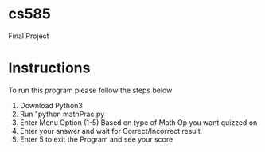 # cs585
Final Project
# Instructions
To run this program please follow the steps below

1. Download Python3
2. Run "python mathPrac.py
3. Enter Menu Option (1-5) Based on type of Math Op you want quizzed on
4. Enter your answer and wait for Correct/Incorrect result.
5. Enter 5 to exit the Program and see your score
